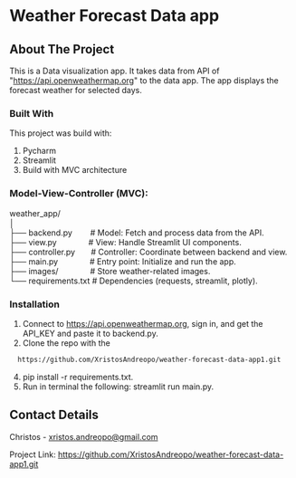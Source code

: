 

# Weather Forecast Data app

## About The Project
This is a Data visualization app. It takes data from API of "https://api.openweathermap.org" to the data app.
The app displays the forecast weather for selected days.

### Built With
This project was build with:
1) Pycharm 
2) Streamlit
3) Build with MVC architecture

###  Model-View-Controller (MVC):
weather_app/<br />
│<br />
├── backend.py  &emsp;&emsp;# Model: Fetch and process data from the API.<br />
├── view.py&emsp;&emsp;&emsp;&emsp;# View: Handle Streamlit UI components.<br />
├── controller.py&emsp;&emsp;# Controller: Coordinate between backend and view.<br />
├── main.py&emsp;&emsp;&emsp;&emsp;# Entry point: Initialize and run the app.<br />
├── images/&emsp;&emsp;&emsp;&emsp;# Store weather-related images.<br />
└── requirements.txt    # Dependencies (requests, streamlit, plotly).<br />


### Installation

1. Connect to https://api.openweathermap.org, sign in, and get the API_KEY and paste it to backend.py.
2. Clone the repo with the
```sh
  https://github.com/XristosAndreopo/weather-forecast-data-app1.git
   ```
4. pip install -r requirements.txt.
3. Run in terminal the following: streamlit run main.py. 

<!-- CONTACT -->
## Contact Details

Christos - xristos.andreopo@gmail.com

Project Link: https://github.com/XristosAndreopo/weather-forecast-data-app1.git
